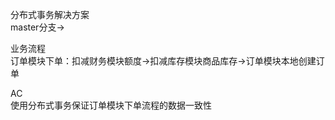 分布式事务解决方案  
master分支->  

业务流程  
订单模块下单：扣减财务模块额度->扣减库存模块商品库存->订单模块本地创建订单  

AC  
使用分布式事务保证订单模块下单流程的数据一致性  